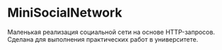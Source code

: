 # MiniSocialNetwork

Маленькая реализация социальной сети на основе HTTP-запросов. Сделана для выполнения практических работ в университете.
